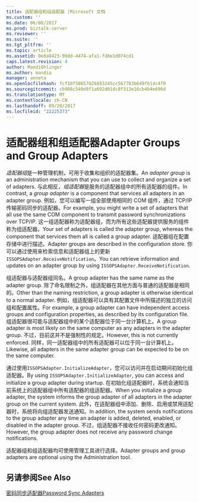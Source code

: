 ```yaml
---
title: 适配器组和组适配器 |Microsoft 文档
ms.custom: ''
ms.date: 06/08/2017
ms.prod: biztalk-server
ms.reviewer: ''
ms.suite: ''
ms.tgt_pltfrm: ''
ms.topic: article
ms.assetid: 0e0a9423-99dd-4474-afa1-fd8e1d074cd1
caps.latest.revision: 4
author: MandiOhlinger
ms.author: mandia
manager: anneta
ms.openlocfilehash: fcf10f50857026893245cc567783b649f614c4f0
ms.sourcegitcommit: cb908c540d8f1a692d01dc8f313e16cb4b4e696d
ms.translationtype: MT
ms.contentlocale: zh-CN
ms.lasthandoff: 09/20/2017
ms.locfileid: "22225373"
---
```

# <a name="adapter-groups-and-group-adapters"></a><span data-ttu-id="557d9-102">适配器组和组适配器</span><span class="sxs-lookup"><span data-stu-id="557d9-102">Adapter Groups and Group Adapters</span></span>
<span data-ttu-id="557d9-103">*适配器组*是一种管理机制，可用于收集和组织的适配器集。</span><span class="sxs-lookup"><span data-stu-id="557d9-103">An *adapter group* is an administration mechanism that you can use to collect and organize a set of adapters.</span></span> <span data-ttu-id="557d9-104">与此相反，*组适配器*是服务的适配器组中的所有适配器的组件。</span><span class="sxs-lookup"><span data-stu-id="557d9-104">In contrast, a *group adapter* is a component that services all adapters in an adapter group.</span></span> <span data-ttu-id="557d9-105">例如，您可以编写一组全部使用相同的 COM 组件，通过 TCP/IP 传输密码同步的适配器。</span><span class="sxs-lookup"><span data-stu-id="557d9-105">For example, you might write a set of adapters that all use the same COM component to transmit password synchronizations over TCP/IP.</span></span> <span data-ttu-id="557d9-106">这一组适配器称为适配器组，而为所有这些适配器提供服务的组件称为组适配器。</span><span class="sxs-lookup"><span data-stu-id="557d9-106">Your set of adapters is called the adapter group, whereas the component that services them all is called a group adapter.</span></span> <span data-ttu-id="557d9-107">适配器组在配置存储中进行描述。</span><span class="sxs-lookup"><span data-stu-id="557d9-107">Adapter groups are described in the configuration store.</span></span> <span data-ttu-id="557d9-108">你可以通过使用来检索信息和适配器组上的更新`ISSOPSAdapter.ReceiveNotification`。</span><span class="sxs-lookup"><span data-stu-id="557d9-108">You can retrieve information and updates on an adapter group by using `ISSOPSAdapter.ReceiveNotification`.</span></span>  
  
 <span data-ttu-id="557d9-109">组适配器与适配器组同名。</span><span class="sxs-lookup"><span data-stu-id="557d9-109">A group adapter has the same name as the adapter group.</span></span> <span data-ttu-id="557d9-110">除了命名限制之外，组适配器在其他方面与普通的适配器是相同的。</span><span class="sxs-lookup"><span data-stu-id="557d9-110">Other than the naming restriction, a group adapter is otherwise identical to a normal adapter.</span></span> <span data-ttu-id="557d9-111">例如，组适配器可以具有其配置文件中所描述的独立的访问组和配置属性。</span><span class="sxs-lookup"><span data-stu-id="557d9-111">For example, a group adapter can have independent access groups and configuration properties, as described by its configuration file.</span></span> <span data-ttu-id="557d9-112">组适配器很可能与适配器组中的某个适配器位于同一台计算机上。</span><span class="sxs-lookup"><span data-stu-id="557d9-112">A group adapter is most likely on the same computer as any adapters in the adapter group.</span></span> <span data-ttu-id="557d9-113">不过，目前这并不是强制性的规定。</span><span class="sxs-lookup"><span data-stu-id="557d9-113">However, this is not currently enforced.</span></span> <span data-ttu-id="557d9-114">同样，同一适配器组中的所有适配器可以位于同一台计算机上。</span><span class="sxs-lookup"><span data-stu-id="557d9-114">Likewise, all adapters in the same adapter group can be expected to be on the same computer.</span></span>  
  
 <span data-ttu-id="557d9-115">通过使用`ISSOPSAdapter.InitializeAdapter`，您可以访问并在启动期间初始化组适配器。</span><span class="sxs-lookup"><span data-stu-id="557d9-115">By using `ISSOPSAdapter.InitializeAdapter`, you can access and initialize a group adapter during startup.</span></span> <span data-ttu-id="557d9-116">在初始化组适配器时，系统会通知当前系统上的适配器组中所有适配器的组适配器。</span><span class="sxs-lookup"><span data-stu-id="557d9-116">When you initialize a group adapter, the system informs the group adapter of all adapters in the adapter group on the current system.</span></span> <span data-ttu-id="557d9-117">此外，在适配器组中添加、删除、启用或禁用适配器时，系统将向组适配器发送通知。</span><span class="sxs-lookup"><span data-stu-id="557d9-117">In addition, the system sends notifications to the group adapter any time an adapter is added, deleted, enabled, or disabled in the adapter group.</span></span> <span data-ttu-id="557d9-118">不过，组适配器不接收任何密码更改通知。</span><span class="sxs-lookup"><span data-stu-id="557d9-118">However, the group adapter does not receive any password change notifications.</span></span>  
  
 <span data-ttu-id="557d9-119">适配器组和组适配器均可使用管理工具进行选择。</span><span class="sxs-lookup"><span data-stu-id="557d9-119">Adapter groups and group adapters are optional using the Administration tool.</span></span>  
  
## <a name="see-also"></a><span data-ttu-id="557d9-120">另请参阅</span><span class="sxs-lookup"><span data-stu-id="557d9-120">See Also</span></span>  
 [<span data-ttu-id="557d9-121">密码同步适配器</span><span class="sxs-lookup"><span data-stu-id="557d9-121">Password Sync Adapters</span></span>](../core/password-sync-adapters.md)
